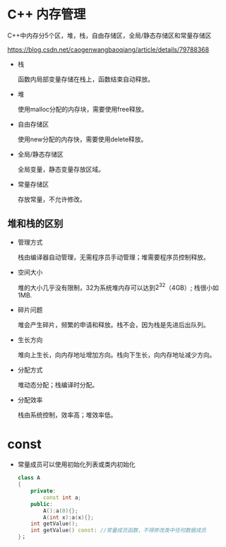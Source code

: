 # C++ 内存管理

C++中内存分5个区，堆，栈，自由存储区，全局/静态存储区和常量存储区

<https://blog.csdn.net/caogenwangbaoqiang/article/details/79788368>

* 栈

  函数内局部变量存储在栈上，函数结束自动释放。

* 堆

  使用malloc分配的内存块，需要使用free释放。

* 自由存储区

  使用new分配的内存快，需要使用delete释放。

* 全局/静态存储区

  全局变量，静态变量存放区域。

* 常量存储区

  存放常量，不允许修改。



## 堆和栈的区别

* 管理方式

  栈由编译器自动管理，无需程序员手动管理；堆需要程序员控制释放。

* 空间大小

  堆的大小几乎没有限制，32为系统堆内存可以达到$2^{32}$​（4GB）; 栈很小如1MB.

* 碎片问题

  堆会产生碎片，频繁的申请和释放。栈不会，因为栈是先进后出队列。

* 生长方向

  堆向上生长，向内存地址增加方向。栈向下生长，向内存地址减少方向。

* 分配方式

  堆动态分配；栈编译时分配。

* 分配效率

  栈由系统控制，效率高；堆效率低。



# const

* 常量成员可以使用初始化列表或类内初始化

  ```c++
  class A
  {
      private:
          const int a;
      public:
          A():a(0){};
          A(int x):a(x){};
      int getValue();
      int getValue() const: //常量成员函数，不得修改类中任何数据成员
  }；
  ```

  



